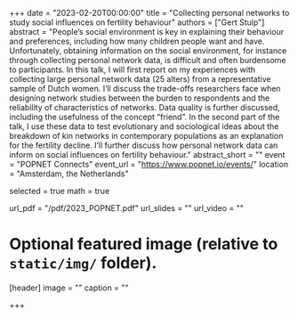 +++
date = "2023-02-20T00:00:00"
title = "Collecting personal networks to study social influences on fertility behaviour"
authors = ["Gert Stulp"]
abstract = "People’s social environment is key in explaining their behaviour and preferences, including how many children people want and have. Unfortunately, obtaining information on the social environment, for instance through collecting personal network data, is difficult and often burdensome to participants. In this talk, I will first report on my experiences with collecting large personal network data (25 alters) from a representative sample of Dutch women. I’ll discuss the trade-offs researchers face when designing network studies between the burden to respondents and the reliability of characteristics of networks. Data quality is further discussed, including the usefulness of the concept “friend”. In the second part of the talk, I use these data to test evolutionary and sociological ideas about the breakdown of kin networks in contemporary populations as an explanation for the fertility decline. I’ll further discuss how personal network data can inform on social influences on fertility behaviour."
abstract_short = ""
event = "POPNET Connects"
event_url = "https://www.popnet.io/events/"
location = "Amsterdam, the Netherlands"

selected = true
math = true

url_pdf = "/pdf/2023_POPNET.pdf"
url_slides = ""
url_video = ""

# Optional featured image (relative to `static/img/` folder).
[header]
image = ""
caption = ""

+++
